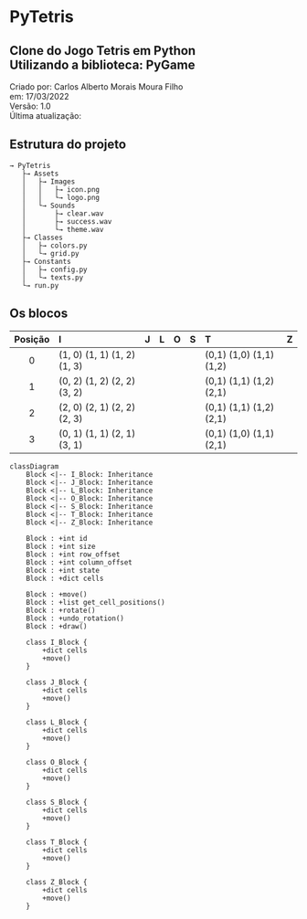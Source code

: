 # PyTetris
Clone do Jogo Tetris em Python<br />
Utilizando a biblioteca: PyGame
--
Criado por: Carlos Alberto Morais Moura Filho<br />
em: 17/03/2022<br />
Versão: 1.0<br />
Última atualização: 

## Estrutura do projeto
```
→ PyTetris
   ├→ Assets
   │   ├→ Images
   │   │   ├→ icon.png
   │   │   └→ logo.png
   │   └→ Sounds
   │       ├→ clear.wav
   │       ├→ success.wav
   │       └→ theme.wav
   ├→ Classes
   │   ├→ colors.py
   │   └→ grid.py
   ├→ Constants
   │   ├→ config.py
   │   └→ texts.py
   └→ run.py
```

## Os blocos
| Posição | I | J | L | O | S | T | Z |
| :-: | :- | :- | :- | :- | :- | :- | :- |
| 0 | (1, 0) (1, 1) (1, 2) (1, 3) |  |  |  |  | (0,1) (1,0) (1,1) (1,2) |  |
| 1 | (0, 2) (1, 2) (2, 2) (3, 2) |  |  |  |  | (0,1) (1,1) (1,2) (2,1) |  |
| 2 | (2, 0) (2, 1) (2, 2) (2, 3) |  |  |  |  | (0,1) (1,1) (1,2) (2,1) |  |
| 3 | (0, 1) (1, 1) (2, 1) (3, 1) |  |  |  |  | (0,1) (1,0) (1,1) (2,1) |  |







```mermaid
classDiagram
    Block <|-- I_Block: Inheritance
    Block <|-- J_Block: Inheritance
    Block <|-- L_Block: Inheritance
    Block <|-- O_Block: Inheritance
    Block <|-- S_Block: Inheritance
    Block <|-- T_Block: Inheritance
    Block <|-- Z_Block: Inheritance

    Block : +int id
    Block : +int size
    Block : +int row_offset
    Block : +int column_offset
    Block : +int state
    Block : +dict cells

    Block : +move()
    Block : +list get_cell_positions()
    Block : +rotate()
    Block : +undo_rotation()
    Block : +draw()

    class I_Block {
        +dict cells
        +move()
    }

    class J_Block {
        +dict cells
        +move()
    }

    class L_Block {
        +dict cells
        +move()
    }

    class O_Block {
        +dict cells
        +move()
    }

    class S_Block {
        +dict cells
        +move()
    }

    class T_Block {
        +dict cells
        +move()
    }

    class Z_Block {
        +dict cells
        +move()
    }
```